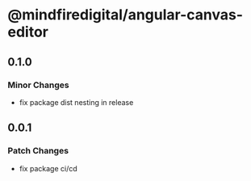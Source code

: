 # @mindfiredigital/angular-canvas-editor

## 0.1.0

### Minor Changes

- fix package dist nesting in release

## 0.0.1

### Patch Changes

- fix package ci/cd
